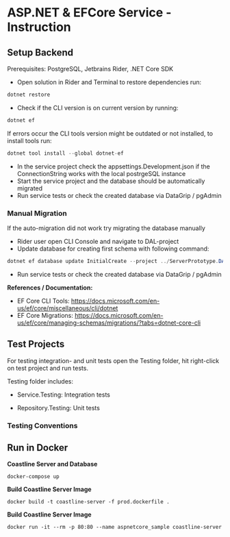 # ASP.NET & EFCore Service - Instruction

## Setup Backend

Prerequisites: PostgreSQL, Jetbrains Rider, .NET Core SDK

*  Open solution in Rider and Terminal to restore dependencies run:
```c#
dotnet restore
```

* Check if the CLI version is on current version by running:
```c#
dotnet ef
```

If errors occur the CLI tools version might be outdated or not installed, to install tools run:
```c#
dotnet tool install --global dotnet-ef
```

* In the service project check the appsettings.Development.json if the ConnectionString works with the local postrgeSQL instance
* Start the service project and the database should be automatically migrated
* Run service tests or check the created database via DataGrip / pgAdmin

### Manual Migration

If the auto-migration did not work try migrating the database manually

* Rider user open CLI Console and navigate to DAL-project
* Update database for creating first schema with following command:
  
```c#
dotnet ef database update InitialCreate --project ../ServerPrototype.DAL
```

* Run service tests or check the created database via DataGrip / pgAdmin

**References / Documentation:**

* EF Core CLI Tools: https://docs.microsoft.com/en-us/ef/core/miscellaneous/cli/dotnet
* EF Core Migrations: https://docs.microsoft.com/en-us/ef/core/managing-schemas/migrations/?tabs=dotnet-core-cli

## Test Projects

For testing integration- and unit tests open the Testing folder, hit right-click on test project and run tests.

Testing folder includes:

* Service.Testing: Integration tests

* Repository.Testing: Unit tests

### Testing Conventions




## Run in Docker 

**Coastline Server and Database**
```
docker-compose up
```

**Build Coastline Server Image**

```
docker build -t coastline-server -f prod.dockerfile .
```

**Build Coastline Server Image**
```
docker run -it --rm -p 80:80 --name aspnetcore_sample coastline-server
```
